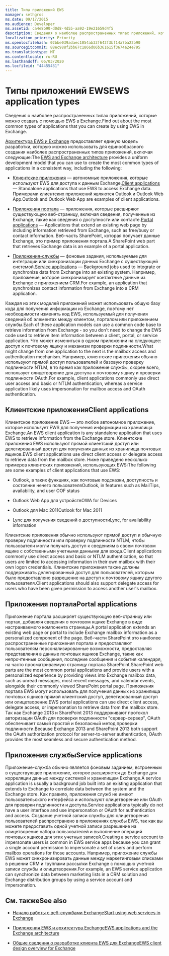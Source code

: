 ```yaml
---
title: Типы приложений EWS
manager: sethgros
ms.date: 09/17/2015
ms.audience: Developer
ms.assetid: ca4e8b90-d0d8-4d55-aa92-19e21659d4f5
description: Сведения о наиболее распространенных типах приложений, которые можно создать с помощью EWS в Exchange.
localization_priority: Priority
ms.openlocfilehash: 02bbe039adaec1054ab33f642f3bf14a7ba22b90
ms.sourcegitcommit: 88ec988f2bb67c1866d06b361615f3674a24e795
ms.translationtype: MT
ms.contentlocale: ru-RU
ms.lasthandoff: 06/03/2020
ms.locfileid: "44455431"
---
```

# <a name="ews-application-types"></a><span data-ttu-id="d000f-103">Типы приложений EWS</span><span class="sxs-lookup"><span data-stu-id="d000f-103">EWS application types</span></span>

<span data-ttu-id="d000f-104">Сведения о наиболее распространенных типах приложений, которые можно создать с помощью EWS в Exchange.</span><span class="sxs-lookup"><span data-stu-id="d000f-104">Find out about the most common types of applications that you can create by using EWS in Exchange.</span></span>
  
<span data-ttu-id="d000f-105">[Архитектура EWS и Exchange](ews-applications-and-the-exchange-architecture.md) предоставляет единую модель разработки, которую можно использовать для единообразного создания наиболее распространенных типов приложений, включая следующие:</span><span class="sxs-lookup"><span data-stu-id="d000f-105">The [EWS and Exchange architecture](ews-applications-and-the-exchange-architecture.md) provides a uniform development model that you can use to create the most common types of applications in a consistent way, including the following:</span></span> 
  
- <span data-ttu-id="d000f-106">[Клиентские приложения](#bk_clientapps) — автономные приложения, которые используют EWS для доступа к данным Exchange.</span><span class="sxs-lookup"><span data-stu-id="d000f-106">[Client applications](#bk_clientapps) — Standalone applications that use EWS to access Exchange data.</span></span> <span data-ttu-id="d000f-107">Примерами клиентских приложений являются Outlook и Outlook Web App.</span><span class="sxs-lookup"><span data-stu-id="d000f-107">Outlook and Outlook Web App are examples of client applications.</span></span> 
    
- <span data-ttu-id="d000f-108">[Приложения портала](#bk_portalapps) — приложения, которые расширяют существующую веб-страницу, включая сведения, полученные из Exchange, такие как сведения о доступности или контакте.</span><span class="sxs-lookup"><span data-stu-id="d000f-108">[Portal applications](#bk_portalapps) — Applications that extend an existing web page by including information retrieved from Exchange, such as free/busy or contact information.</span></span> <span data-ttu-id="d000f-109">Веб-часть SharePoint, которая получает данные Exchange, это пример приложения портала.</span><span class="sxs-lookup"><span data-stu-id="d000f-109">A SharePoint web part that retrieves Exchange data is an example of a portal application.</span></span> 
    
- <span data-ttu-id="d000f-110">[Приложения-службы](#bk_serviceapps) — фоновые задания, используемые для интеграции или синхронизации данных Exchange с существующей системой.</span><span class="sxs-lookup"><span data-stu-id="d000f-110">[Service applications](#bk_serviceapps) — Background jobs used to integrate or synchronize data from Exchange into an existing system.</span></span> <span data-ttu-id="d000f-111">Например, приложение, которое синхронизирует контактные данные из Exchange с приложением CRM.</span><span class="sxs-lookup"><span data-stu-id="d000f-111">For example, an application that synchronizes contact information from Exchange into a CRM application.</span></span> 
    
<span data-ttu-id="d000f-112">Каждая из этих моделей приложений может использовать общую базу кода для получения информации из Exchange, поэтому нет необходимости изменять код EWS, используемый для получения сведений об элементах между клиентом, порталом или приложением службы.</span><span class="sxs-lookup"><span data-stu-id="d000f-112">Each of these application models can use a common code base to retrieve information from Exchange - so you don't need to change the EWS code used to retrieve item information between a client, portal, or service application.</span></span> <span data-ttu-id="d000f-113">Что может измениться в одном приложении на следующее: доступ к почтовому ящику и механизм проверки подлинности.</span><span class="sxs-lookup"><span data-stu-id="d000f-113">What might change from one application to the next is the mailbox access and authentication mechanism.</span></span> <span data-ttu-id="d000f-114">Например, клиентские приложения обычно используют прямой доступ пользователей и базовую проверку подлинности NTLM, в то время как приложение службы, скорее всего, использует олицетворение для доступа к почтовому ящику и проверки подлинности OAuth.</span><span class="sxs-lookup"><span data-stu-id="d000f-114">For example, client applications commonly use direct user access and basic or NTLM authentication, whereas a service application likely uses impersonation for mailbox access and OAuth authentication.</span></span>
  
## <a name="client-applications"></a><span data-ttu-id="d000f-115">Клиентские приложения</span><span class="sxs-lookup"><span data-stu-id="d000f-115">Client applications</span></span>
<span data-ttu-id="d000f-116"><a name="bk_clientapps"> </a></span><span class="sxs-lookup"><span data-stu-id="d000f-116"><a name="bk_clientapps"> </a></span></span>

<span data-ttu-id="d000f-117">Клиентское приложение EWS — это любое автономное приложение, которое использует EWS для получения информации из хранилища Exchange.</span><span class="sxs-lookup"><span data-stu-id="d000f-117">An EWS client application is any standalone application that uses EWS to retrieve information from the Exchange store.</span></span> <span data-ttu-id="d000f-118">Клиентские приложения EWS используют прямой клиентский доступ или делегированный доступ для получения данных из хранилища почтовых ящиков.</span><span class="sxs-lookup"><span data-stu-id="d000f-118">EWS client applications use direct client access or delegate access to retrieve data from the mailbox store.</span></span> <span data-ttu-id="d000f-119">Ниже приведено несколько примеров клиентских приложений, использующих EWS:</span><span class="sxs-lookup"><span data-stu-id="d000f-119">The following are some examples of client applications that use EWS:</span></span>
  
- <span data-ttu-id="d000f-120">Outlook, в таких функциях, как почтовые подсказки, доступность и состояние нечего пользователя</span><span class="sxs-lookup"><span data-stu-id="d000f-120">Outlook, in features such as MailTips, availability, and user OOF status</span></span>
    
- <span data-ttu-id="d000f-121">Outlook Web App для устройств</span><span class="sxs-lookup"><span data-stu-id="d000f-121">OWA for Devices</span></span>
    
- <span data-ttu-id="d000f-122">Outlook для Mac 2011</span><span class="sxs-lookup"><span data-stu-id="d000f-122">Outlook for Mac 2011</span></span>
    
- <span data-ttu-id="d000f-123">Lync для получения сведений о доступности</span><span class="sxs-lookup"><span data-stu-id="d000f-123">Lync, for availability information</span></span>
    
<span data-ttu-id="d000f-124">Клиентские приложения обычно используют прямой доступ и обычную проверку подлинности или проверку подлинности NTLM, чтобы пользователи могли получать доступ к сведениям в своем почтовом ящике с собственными учетными данными для входа.</span><span class="sxs-lookup"><span data-stu-id="d000f-124">Client applications commonly use direct access and basic or NTLM authentication, so that users are limited to accessing information in their own mailbox with their own logon credentials.</span></span> <span data-ttu-id="d000f-125">Клиентские приложения также должны поддерживать делегированный доступ для пользователей, которым было предоставлено разрешение на доступ к почтовому ящику другого пользователя.</span><span class="sxs-lookup"><span data-stu-id="d000f-125">Client applications should also support delegate access for users who have been given permission to access another user's mailbox.</span></span>
  
## <a name="portal-applications"></a><span data-ttu-id="d000f-126">Приложения портала</span><span class="sxs-lookup"><span data-stu-id="d000f-126">Portal applications</span></span>
<span data-ttu-id="d000f-127"><a name="bk_portalapps"> </a></span><span class="sxs-lookup"><span data-stu-id="d000f-127"><a name="bk_portalapps"> </a></span></span>

<span data-ttu-id="d000f-128">Приложение портала расширяет существующую веб-страницу или портал, добавляя сведения о почтовом ящике Exchange в виде настраиваемого компонента страницы.</span><span class="sxs-lookup"><span data-stu-id="d000f-128">A portal application extends an existing web page or portal to include Exchange mailbox information as a personalized component of the page.</span></span> <span data-ttu-id="d000f-129">Веб-части SharePoint это наиболее распространенные приложения портала и предоставляют пользователям персонализированные возможности, предоставляя представления в данные почтовых ящиков Exchange, такие как непрочтенные сообщения, последние сообщения и события календаря, на часто просматриваемую страницу портала SharePoint.</span><span class="sxs-lookup"><span data-stu-id="d000f-129">SharePoint web parts are the most common portal applications and provide users with a personalized experience by providing views into Exchange mailbox data, such as unread messages, most recent messages, and calendar events, alongside their commonly viewed SharePoint portal page.</span></span> <span data-ttu-id="d000f-130">Приложения портала EWS могут использовать для получения данных из хранилища почтовых ящиков прямой клиентский доступ, делегированный доступ или олицетворение.</span><span class="sxs-lookup"><span data-stu-id="d000f-130">EWS portal applications can use direct client access, delegate access, or impersonation to retrieve data from the mailbox store.</span></span> <span data-ttu-id="d000f-131">Так как Exchange 2013 и SharePoint 2013 поддерживают протокол авторизации OAuth для проверки подлинности "сервер-сервер", OAuth обеспечивает самый простой и безопасный метод проверки подлинности.</span><span class="sxs-lookup"><span data-stu-id="d000f-131">Because Exchange 2013 and SharePoint 2013 both support the OAuth authorization protocol for server-to-server authentication, OAuth provides the most seamless and secure authentication method.</span></span>
  
## <a name="service-applications"></a><span data-ttu-id="d000f-132">Приложения службы</span><span class="sxs-lookup"><span data-stu-id="d000f-132">Service applications</span></span>
<span data-ttu-id="d000f-133"><a name="bk_serviceapps"> </a></span><span class="sxs-lookup"><span data-stu-id="d000f-133"><a name="bk_serviceapps"> </a></span></span>

<span data-ttu-id="d000f-134">Приложение-служба обычно является фоновым заданием, встроенным в существующее приложение, которое расширяется до Exchange для корреляции данных между системой и хранилищем Exchange.</span><span class="sxs-lookup"><span data-stu-id="d000f-134">A service application is usually a background job built into an existing application that extends to Exchange to correlate data between the system and the Exchange store.</span></span> <span data-ttu-id="d000f-135">Как правило, приложения служб не имеют пользовательского интерфейса и используют олицетворение или OAuth для проверки подлинности и доступа.</span><span class="sxs-lookup"><span data-stu-id="d000f-135">Service applications typically do not have a user interface and use impersonation or OAuth for authentication and access.</span></span> <span data-ttu-id="d000f-136">Создание учетной записи службы для олицетворения пользователей распространено в приложениях службы EWS, так как вы можете предоставить одной учетной записи разрешение на олицетворение набора пользователей и выполнение операций почтовых ящиков для этих учетных записей.</span><span class="sxs-lookup"><span data-stu-id="d000f-136">Creating a service account to impersonate users is common in EWS service apps because you can grant a single account permission to impersonate a set of users and perform mailbox operations for those accounts.</span></span> <span data-ttu-id="d000f-137">Например, приложение службы EWS может синхронизировать данные между маркетинговым списками в решении CRM и группами рассылки Exchange с помощью учетной записи службы и олицетворения.</span><span class="sxs-lookup"><span data-stu-id="d000f-137">For example, an EWS service application can synchronize data between marketing lists in a CRM solution and Exchange distribution groups by using a service account and impersonation.</span></span>
  
## <a name="see-also"></a><span data-ttu-id="d000f-138">См. также</span><span class="sxs-lookup"><span data-stu-id="d000f-138">See also</span></span>


- [<span data-ttu-id="d000f-139">Начало работы с веб-службами Exchange</span><span class="sxs-lookup"><span data-stu-id="d000f-139">Start using web services in Exchange</span></span>](start-using-web-services-in-exchange.md)
    
- [<span data-ttu-id="d000f-140">Приложения EWS и архитектура Exchange</span><span class="sxs-lookup"><span data-stu-id="d000f-140">EWS applications and the Exchange architecture</span></span>](ews-applications-and-the-exchange-architecture.md)
    
- [<span data-ttu-id="d000f-141">Общие сведения о разработке клиента EWS для Exchange</span><span class="sxs-lookup"><span data-stu-id="d000f-141">EWS client design overview for Exchange</span></span>](ews-client-design-overview-for-exchange.md)
    

